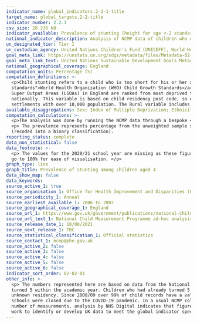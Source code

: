 ```yaml
---
indicator_name: global_indicators.2-2-1-title
target_name: global_targets.2-2-title
indicator_number: 2.2.1
csv_size: 28.236 kB
indicator_available: Prevalence of stunting (height for age <-2 standard deviation from the median of the World Health Organization (WHO) Child Growth Standards) among children aged 4
national_indicator_description: Analysis of NCMP data of children who were 4 years old at time of measurement in Reception using WHO growth standards, by sex, rural/urban classification, deprivation and ethnic group, academic year 2006-2007 to 2019-2020
un_designated_tier: Tier I
un_custodian_agency: United Nations Children's Fund (UNICEFF), World Health Organisation (WHO)
goal_meta_link: https://unstats.un.org/sdgs/metadata/files/Metadata-02-02-01.pdf
goal_meta_link_text: United Nations Sustainable Development Goals Metadata (PDF 73.2 KB)
national_geographical_coverage: England
computation_units: Percentage (%)
computation_definitions: >-
  <p>Child stunting refers to a child who is too short for his or her age and is the result of chronic or recurrent malnutrition. Stunting here is defined as cases with height for age less than -2 standard deviations from the median of the <a href="https://www.who.int/tools/child-growth-
  standards">World Health Organization (WHO) Child Growth Standards</a>. Standard deviation is a measure of the amount of variation of a set of values.</p><p> Index of Multiple Deprivation - the index of multiple deprivation (IMD)  is a measure of relative deprivation in England. Lower
  Super Output Areas (LSOAs) in England are ranked from most deprived to least deprived and divided into 5 equal groups called quintiles. LSOAs in quintile 1 fall within the most deprived 20% of LSOAs nationally and LSOAs in quintile 5 fall within the least deprived 20% of LSOAs
  nationally. This variable is based on child residency post code, so entries without a post code were excluded from the analysis. As a result, the total IMD sample number does not add up to the total sample size. </p><p> Rural/urban classification - the Urban variable includes all
  settlements with over 10,000 population. The Rural variable includes all settlements classed as town and fringe, village, and hamlet and isolated dwellings.</p>
available_disaggregations: Sex; Index of Multiple Deprivation; Ethnicity; Rural or Urban classification. The latter is only available from academic year 2013 to 2014.
computation_calculations: >-
  <p>The analysis was done by running the NCMP data through a bespoke <a href='https://www.who.int/tools/child-growth-standards/software'>R package 'anthro</a>, developed by the World Health Organization (WHO) specifically for supplying Sustainable Development Goals related figures. <p/>
  <p> The prevalence represents percentage from the unweighted sample size. <p> The dataset variables used for the analysis were age in months, height, sex, weight, index of multiple deprivation (originally deciles, and recoded into quintiles), ethnic group, and rural/urban indicator
  (recoded into a binary classification).
reporting_status: complete
data_non_statistical: false
data_footnote: >-
  <p> The values for the 2020/21 school year are missing as these figures are based on weighted data due to a smaller sample of measurements collected than in previous years. Because of this, the WHO calculations could not be performed on this data. </p><p> Please note the y axis does not
  go to 100% for ease of visualisation. </p>
graph_type: line
graph_title: Prevalence of stunting among children aged 4
data_show_map: false
data_keywords:
source_active_1: true
source_organisation_1: Office for Health Improvement and Disparities (OHID)
source_periodicity_1: Annual
source_earliest_available_1: 2006 to 2007
source_geographical_coverage_1: England
source_url_1: https://www.gov.uk/government/publications/national-child-measurement-programme-ad-hoc-analysis-of-data
source_url_text_1: National Child Measurement Programme ad-hoc analysis of data
source_release_date_1: 18/08/2021
source_next_release_1: TBC
source_statistical_classification_1: Official statistics
source_contact_1: ncmp@phe.gov.uk
source_active_2: false
source_active_3: false
source_active_4: false
source_active_5: false
source_active_6: false
indicator_sort_order: 02-02-01
other_info: >-
  <p> The numbers represented here are based on data from the National Child Measurement Programme, for academic years 2006-07 to 2019-20. The analysis is only for children aged 4 years old in Reception at the time of measurement (age group 48 to 59 months old). These children would have
  turned 5 within the academic year. Children who had already turned 5 at the time of measurement are excluded from this analysis. <p/><p> Totals presented in this document include all children in state-maintained schools, with a valid height and weight measurement, including those with an
  unknown residency. Since 2008/09 over 99% of child records have a valid home postcode. <p/> <p> This analysis does not contain any measurement data which can be used to monitor the indirect impact of COVID-19 on BMI in children. The 2019-20 NCMP data collection stopped in March 2020 when
  schools were closed due to the COVID-19 pandemic. In a usual NCMP collection year, national participation rates are around 95% (over a million) of all eligible children, however in 2019-20 the number of children measured was around 75% of previous years. Despite the lower than usual
  number of measurements, analysis by NHS Digital indicates that figures at national level are directly comparable to previous years. <p/> <p> Sample sizes are available in source data. <p/> This indicator is being used as an approximation of the UN SDG Indicator. Where possible, we will
  work to identify or develop UK data to meet the global indicator specification. This indicator has been identified in collaboration with topic experts.
---
```

